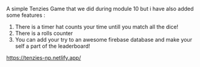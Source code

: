 A simple Tenzies Game that we did during module 10 but i have also added some features :
1) There is a timer hat counts your time untill you match all the dice!
2) There is a rolls counter
3) You can add your try to an awesome firebase database and make your self a part of the leaderboard!


https://tenzies-np.netlify.app/
